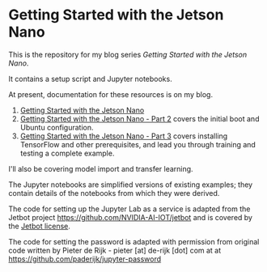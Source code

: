 # Getting Started with the Jetson Nano

This is the repository for my blog series *Getting Started with the Jetson Nano*.

It contains a setup script and Jupyter notebooks.

At present, documentation for these resources is on my blog.

1. [Getting Started with the Jetson Nano](https://blog.rareschool.com/2019/05/getting-started-with-jetson-nano.html)
1. [Getting Started with the Jetson Nano - Part 2](https://blog.rareschool.com/2019/05/getting-started-with-jetson-nano-part-2.html) covers the initial boot and Ubuntu configuration.
1. [Getting Started with the Jetson Nano - Part 3](https://blog.rareschool.com/2019/05/getting-started-with-jetson-nano-part-3.html) covers installing TensorFlow and other prerequisites, and lead you through training and testing a complete example.

I'll also be covering model import and transfer learning.

The Jupyter notebooks are simplified versions of existing examples;
they contain details of the notebooks from which they were derived.

The code for setting up the Jupyter Lab as a service is adapted from the
Jetbot project https://github.com/NVIDIA-AI-IOT/jetbot and is covered by the
[Jetbot license](jetbot-LICENSE.md).

The code for setting the password is adapted with permission from original code
written by Pieter de Rijk - pieter [at] de-rijk [dot] com at at
https://github.com/paderijk/jupyter-password

